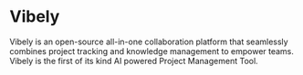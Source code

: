 # Vibely
Vibely is an open-source all-in-one collaboration platform that seamlessly combines project tracking and knowledge management to empower teams. Vibely is the first of its kind AI powered Project Management Tool.
